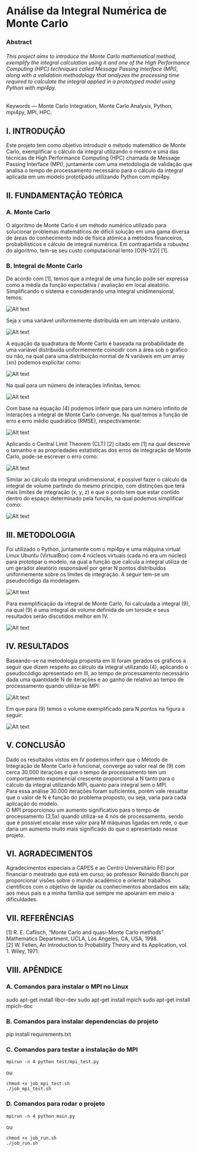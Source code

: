 # Análise da Integral Numérica de Monte Carlo #

### Abstract ###

###### This project aims to introduce the Monte Carlo mathematical method, exemplify the integral calculation using it and one of the High Performance Computing (HPC) techniques called Message Passing Interface (MPI), along with a validation methodology that analyzes the processing time required to calculate the integral applied in a prototyped model using Python with mpi4py. ######

Keywords — Monte Carlo Integration, Monte Carlo Analysis, Python, mpi4py, MPI, HPC.

## I.	 INTRODUÇÃO ##
Este projeto tem como objetivo introduzir o método matemático de Monte Carlo, exemplificar 
o cálculo da integral utilizando o mesmo e uma das técnicas de High Performance Computing (HPC) 
chamada de Message Passing Interface (MPI), juntamente com uma metodologia de validação que 
analisa o tempo de processamento necessário para o cálculo da integral aplicada em um modelo 
prototipado utilizando Python com mpi4py.

## II.	FUNDAMENTAÇÃO TEÓRICA ##

### A.	Monte Carlo ###
O algoritmo de Monte Carlo é um método numérico utilizado para solucionar problemas 
matemáticos de difícil solução em uma gama diversa de áreas do conhecimento indo de 
física atômica a métodos financeiros, probabilísticos e cálculo de integral numérica. 
Em contrapartida a robustez do algoritmo, tem-se seu custo computacional lento 
[O(N-1/2)] [1].

### B.	Integral de Monte Carlo ###
De acordo com [1], temos que a integral de uma função pode ser expressa como a média da 
função expectativa / avaliação em local aleatório. Simplificando o sistema e considerando 
uma integral unidimensional, temos:

![Alt text](images/func_01.png?)

Seja x uma variável uniformemente distribuída em um intervalo unitário.

![Alt text](images/func_02.png?)

A equação da quadratura de Monte Carlo é baseada na probabilidade de uma variável distribuída 
uniformemente coincidir com a área sob o gráfico ou não, na qual para uma distribuição normal 
de N variáveis em um array {xn} podemos explicitar como: 

![Alt text](images/func_03.png?)

Na qual para um número de interações infinitas, temos:

![Alt text](images/func_04.png?)

Com base na equação (4) podemos inferir que para um número infinito de interações a integral de 
Monte Carlo converge. Na qual temos a função de erro e erro médio quadrático (RMSE), respectivamente:

![Alt text](images/func_05_e_06.png?)

Aplicando o Central Limit Theorem (CLT) [2] citado em [1] na qual descreve o tamanho e as propriedades 
estatísticas dos erros de integração de Monte Carlo, pode-se escrever o erro como:

![Alt text](images/func_07.png?)

Similar ao cálculo da integral unidimensional, é possível fazer o cálculo da integral de volume partindo 
do mesmo princípio, com distinções que terá mais limites de integração (x, y, z) e que o ponto tem que 
estar contido dentro do espaço determinado pela função, na qual podemos simplificar como:

![Alt text](images/func_08.png?)

## III.	METODOLOGIA ##

Foi utilizado o Python, juntamente com o mpi4py  e uma máquina virtual Linux Ubuntu (VirtualBox) com 4 
núcleos virtuais (cada nó era um núcleo) para prototipar o modelo, na qual a função que calcula a integral 
utiliza de um gerador aleatório responsável por gerar N pontos distribuídos uniformemente sobre os limites 
de integração. A seguir tem-se um pseudocódigo da modelagem.

![Alt text](images/pseudo_codigo.png?)

Para exemplificação da integral de Monte Carlo, foi calculada a integral (9), na qual (9) é uma integral 
de volume definida de um toroide e seus resultados serão discutidos melhor em IV. 

![Alt text](images/func_09.png?)

## IV. RESULTADOS ##

Baseando-se na metodologia proposta em III foram gerados os gráficos a seguir que dizem respeito ao cálculo 
da integral utilizando (4), aplicando o pseudocódigo apresentado em III, ao tempo de processamento necessário 
dada uma quantidade N de iterações e ao ganho de relativo ao tempo de processamento quando utiliza-se MPI: 

![Alt text](images/graph_01.png?)

Em que para (9) temos o volume exemplificado para N pontos na figura a seguir:

![Alt text](images/graph_02.png?)

## V. CONCLUSÃO ##

Dado os resultados vistos em IV podemos inferir que o Método de Integração de Monte Carlo é funcional, 
converge ao valor real de (9) com cerca 30.000 iterações e que o tempo de processamento tem um comportamento 
exponencial crescente proporcional a N tanto para o cálculo da integral utilizando MPI, quanto para integral 
sem o MPI.<br>
Para essa análise 30.000 iterações foram suficientes, porém vale ressaltar que o valor de N é função do 
problema proposto, ou seja, varia para cada aplicação do modelo.<br> 
O MPI proporcionou um aumento significativo para o tempo de processamento (3,5x) quando utiliza-se 4 nós de 
processamento, sendo que é possível escalar esse valor para M máquinas ligadas em rede, o que daria um 
aumento muito mais significado do que o apresentado nesse projeto.

## VI. AGRADECIMENTOS ##

Agradecimentos especiais a CAPES e ao Centro Universitário FEI por financiar o mestrado que está em curso; 
ao professor Reinaldo Bianchi por proporcionar visões sobre o mundo acadêmico e orientar trabalhos científicos 
com o objetivo de lapidar os conhecimentos abordados em sala; aos meus pais e a minha família que sempre me 
apoiaram em meio a dificuldades.

## VII. REFERÊNCIAS ##

[1]	R. E. Caflisch, “Monte Carlo and quasi-Monte Carlo methods” Mathematics Department, UCLA, Los Angeles, CA, USA, 1998.<br>
[2]	W. Fellen, An Introduction to Probability Theory and its Application, vol. 1. Wiley, 1971.
 
## VIII. APÊNDICE ##

### A. Comandos para instalar o MPI no Linux ###
sudo apt-get install libcr-dev 
sudo apt-get install mpich 
sudo apt-get install mpich-doc

### B. Comandos para instalar dependencias do projeto ###
pip install requirements.txt

### C. Comandos para testar a instalação do MPI ###
```
mpirun -n 4 python test/mpi_test.py
```
ou
```
chmod +x job_mpi_test.sh
./job_mpi_test.sh
```

### D. Comandos para rodar o projeto ###
```
mpirun -n 4 python main.py
```
ou
```
chmod +x job_run.sh
./job_run.sh
```